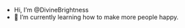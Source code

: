 - Hi, I’m @DivineBrightness
- 🌱 I’m currently learning how to make more people happy.

<!---
DivineBrightness/DivineBrightness is a ✨ special ✨ repository because its `README.md` (this file) appears on your GitHub profile.
You can click the Preview link to take a look at your changes.
--->
